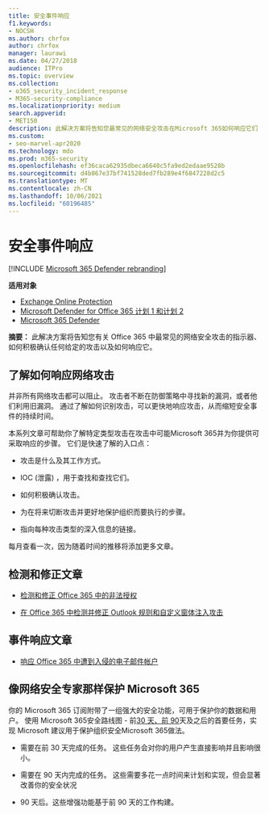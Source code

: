 ```yaml
---
title: 安全事件响应
f1.keywords:
- NOCSH
ms.author: chrfox
author: chrfox
manager: laurawi
ms.date: 04/27/2018
audience: ITPro
ms.topic: overview
ms.collection:
- o365_security_incident_response
- M365-security-compliance
ms.localizationpriority: medium
search.appverid:
- MET150
description: 此解决方案将告知您最常见的网络安全攻击在Microsoft 365如何响应它们
ms.custom:
- seo-marvel-apr2020
ms.technology: mdo
ms.prod: m365-security
ms.openlocfilehash: ef36caca62935dbeca6640c5fa9ed2edaae9528b
ms.sourcegitcommit: d4b867e37bf741528ded7fb289e4f6847228d2c5
ms.translationtype: MT
ms.contentlocale: zh-CN
ms.lasthandoff: 10/06/2021
ms.locfileid: "60196485"
---
```

# <a name="security-incident-response"></a>安全事件响应

[!INCLUDE [Microsoft 365 Defender rebranding](../includes/microsoft-defender-for-office.md)]

**适用对象**
- [Exchange Online Protection](exchange-online-protection-overview.md)
- [Microsoft Defender for Office 365 计划 1 和计划 2](defender-for-office-365.md)
- [Microsoft 365 Defender](../defender/microsoft-365-defender.md)

 **摘要：** 此解决方案将告知您有关 Office 365 中最常见的网络安全攻击的指示器、如何积极确认任何给定的攻击以及如何响应它。

## <a name="learn-how-to-respond-to-cyberattacks"></a>了解如何响应网络攻击

并非所有网络攻击都可以阻止。 攻击者不断在防御策略中寻找新的漏洞，或者他们利用旧漏洞。 通过了解如何识别攻击，可以更快地响应攻击，从而缩短安全事件的持续时间。

本系列文章可帮助你了解特定类型攻击在攻击中可能Microsoft 365并为你提供可采取响应的步骤。 它们是快速了解的入口点：

- 攻击是什么及其工作方式。

- IOC (泄露) ，用于查找和查找它们。

- 如何积极确认攻击。

- 为在将来切断攻击并更好地保护组织而要执行的步骤。

- 指向每种攻击类型的深入信息的链接。

每月查看一次，因为随着时间的推移将添加更多文章。

## <a name="detect-and-remediate-articles"></a>检测和修正文章

- [检测和修正 Office 365 中的非法授权](detect-and-remediate-illicit-consent-grants.md)

- [在 Office 365 中检测并修正 Outlook 规则和自定义窗体注入攻击](detect-and-remediate-outlook-rules-forms-attack.md)

## <a name="incident-response-articles"></a>事件响应文章

- [响应 Office 365 中遭到入侵的电子邮件帐户](responding-to-a-compromised-email-account.md)

## <a name="secure-microsoft-365-like-a-cybersecurity-pro"></a>像网络安全专家那样保护 Microsoft 365

你的 Microsoft 365 订阅附带了一组强大的安全功能，可用于保护你的数据和用户。  使用 Microsoft 365安全路线图 - 前[30 天、前 90](security-roadmap.md)天及之后的首要任务，实现 Microsoft 建议用于保护组织安全Microsoft 365做法。

- 需要在前 30 天完成的任务。  这些任务会对你的用户产生直接影响并且影响很小。

- 需要在 90 天内完成的任务。 这些需要多花一点时间来计划和实现，但会显著改善你的安全状况

- 90 天后。这些增强功能基于前 90 天的工作构建。
